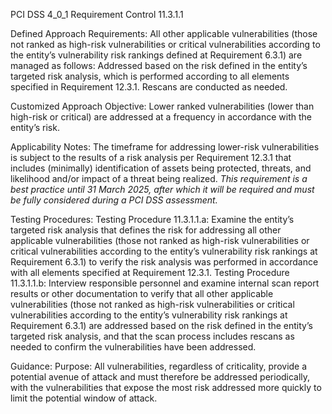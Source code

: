 PCI DSS 4_0_1 Requirement Control 11.3.1.1

Defined Approach Requirements:
All other applicable vulnerabilities (those not ranked as high-risk vulnerabilities or critical vulnerabilities according to the entity’s vulnerability risk rankings defined at Requirement 6.3.1) are managed as follows: Addressed based on the risk defined in the entity’s targeted risk analysis, which is performed according to all elements specified in Requirement 12.3.1. Rescans are conducted as needed.

Customized Approach Objective:
Lower ranked vulnerabilities (lower than high-risk or critical) are addressed at a frequency in accordance with the entity’s risk.

Applicability Notes:
The timeframe for addressing lower-risk vulnerabilities is subject to the results of a risk analysis per Requirement 12.3.1 that includes (minimally) identification of assets being protected, threats, and likelihood and/or impact of a threat being realized. _This requirement is a best practice until 31 March_ _2025, after which it will be required and must be_ _fully considered during a PCI DSS assessment._

Testing Procedures:
Testing Procedure 11.3.1.1.a: Examine the entity’s targeted risk analysis that defines the risk for addressing all other applicable vulnerabilities (those not ranked as high-risk vulnerabilities or critical vulnerabilities according to the entity’s vulnerability risk rankings at Requirement 6.3.1) to verify the risk analysis was performed in accordance with all elements specified at Requirement 12.3.1.
Testing Procedure 11.3.1.1.b: Interview responsible personnel and examine internal scan report results or other documentation to verify that all other applicable vulnerabilities (those not ranked as high-risk vulnerabilities or critical vulnerabilities according to the entity’s vulnerability risk rankings at Requirement 6.3.1) are addressed based on the risk defined in the entity’s targeted risk analysis, and that the scan process includes rescans as needed to confirm the vulnerabilities have been addressed.

Guidance:
Purpose: All vulnerabilities, regardless of criticality, provide a potential avenue of attack and must therefore be addressed periodically, with the vulnerabilities that expose the most risk addressed more quickly to limit the potential window of attack.